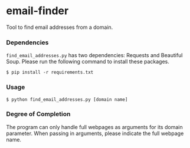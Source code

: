 # email-finder
Tool to find email addresses from a domain.

### Dependencies

`find_email_addresses.py` has two dependencies: Requests and Beautiful Soup. Please run the following command to install these packages.

`$ pip install -r requirements.txt`

### Usage

`$ python find_email_addresses.py [domain name]`

### Degree of Completion
The program can only handle full webpages as arguments for its domain parameter. When passing in arguments, please indicate the full webpage name.
